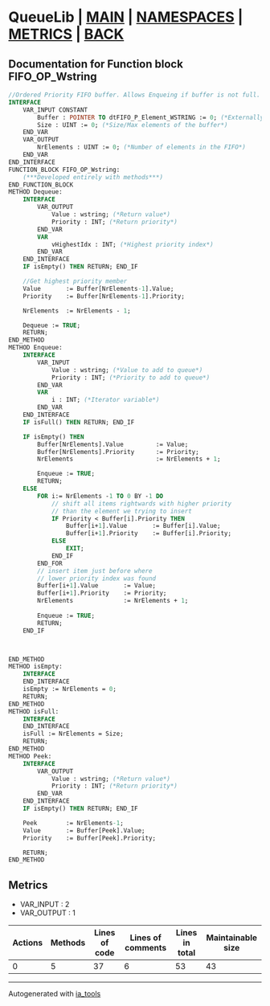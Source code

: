 # QueueLib | [MAIN] | [NAMESPACES] | [METRICS] | [BACK]  

## Documentation for Function block FIFO_OP_Wstring  

```pascal
//Ordered Priority FIFO buffer. Allows Enqueing if buffer is not full. Dequeues the highest priority elements first. Buffer is ordered from lowest to highest priority. e.g. 0 = Lowest priority  
INTERFACE
    VAR_INPUT CONSTANT
        Buffer : POINTER TO dtFIFO_P_Element_WSTRING := 0; (*Externally allocated buffer. Must be in format ARRAY[0..N]. ! Block doesn't check for Null pointer*)
        Size : UINT := 0; (*Size/Max elements of the buffer*)
    END_VAR
    VAR_OUTPUT 
        NrElements : UINT := 0; (*Number of elements in the FIFO*)
    END_VAR
END_INTERFACE
FUNCTION_BLOCK FIFO_OP_Wstring:
    (***Developed entirely with methods***)
END_FUNCTION_BLOCK
METHOD Dequeue:
    INTERFACE
        VAR_OUTPUT 
            Value : wstring; (*Return value*)
            Priority : INT; (*Return priority*)
        END_VAR
        VAR 
            vHighestIdx : INT; (*Highest priority index*)
        END_VAR
    END_INTERFACE
    IF isEmpty() THEN RETURN; END_IF

    //Get highest priority member
    Value       := Buffer[NrElements-1].Value;
    Priority    := Buffer[NrElements-1].Priority;

    NrElements  := NrElements - 1;

    Dequeue := TRUE;
    RETURN;
END_METHOD
METHOD Enqueue:
    INTERFACE
        VAR_INPUT 
            Value : wstring; (*Value to add to queue*)
            Priority : INT; (*Priority to add to queue*)
        END_VAR
        VAR 
            i : INT; (*Iterator variable*)
        END_VAR
    END_INTERFACE
    IF isFull() THEN RETURN; END_IF

    IF isEmpty() THEN
        Buffer[NrElements].Value         := Value;
        Buffer[NrElements].Priority      := Priority;
        NrElements                       := NrElements + 1;

        Enqueue := TRUE;
        RETURN;
    ELSE
        FOR i:= NrElements -1 TO 0 BY -1 DO
            // shift all items rightwards with higher priority
            // than the element we trying to insert
            IF Priority < Buffer[i].Priority THEN
                Buffer[i+1].Value       := Buffer[i].Value;
                Buffer[i+1].Priority    := Buffer[i].Priority;
            ELSE
                EXIT;
            END_IF
        END_FOR
        // insert item just before where
        // lower priority index was found
        Buffer[i+1].Value       := Value;
        Buffer[i+1].Priority    := Priority;
        NrElements              := NrElements + 1;
                
        Enqueue := TRUE;
        RETURN;
    END_IF



END_METHOD
METHOD isEmpty:
    INTERFACE
    END_INTERFACE
    isEmpty := NrElements = 0;
    RETURN;
END_METHOD
METHOD isFull:
    INTERFACE
    END_INTERFACE
    isFull := NrElements = Size;
    RETURN;
END_METHOD
METHOD Peek:
    INTERFACE
        VAR_OUTPUT 
            Value : wstring; (*Return value*)
            Priority : INT; (*Return priority*)
        END_VAR
    END_INTERFACE
    IF isEmpty() THEN RETURN; END_IF

    Peek        := NrElements-1;
    Value       := Buffer[Peek].Value;
    Priority    := Buffer[Peek].Priority;

    RETURN;
END_METHOD
```

## Metrics  

- VAR_INPUT : 2
- VAR_OUTPUT : 1

| Actions | Methods | Lines of code | Lines of comments | Lines in total | Maintainable size |
| ------- | ------- | ------------- | ----------------- | -------------- | ----------------- |
| 0 | 5 | 37 |6 |53 | 43 |

---
Autogenerated with [ia_tools](https://github.com/tkucic/ia_tools)  

[MAIN]: ../../../../index_st.md
[NAMESPACES]: ../../nsList_st.md
[METRICS]: ../../../metrics_st.md
[BACK]: ../nsMain_st.md
